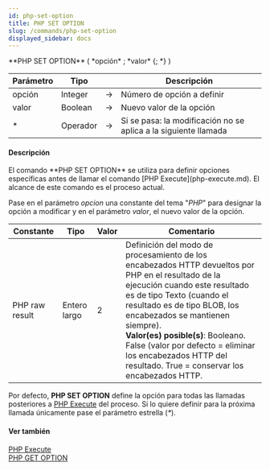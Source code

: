 ```yaml
---
id: php-set-option
title: PHP SET OPTION
slug: /commands/php-set-option
displayed_sidebar: docs
---
```


<!--REF #_command_.PHP SET OPTION.Syntax-->**PHP SET OPTION** ( *opción* ; *valor* {; *} )<!-- END REF-->
<!--REF #_command_.PHP SET OPTION.Params-->
| Parámetro | Tipo |  | Descripción |
| --- | --- | --- | --- |
| opción | Integer | &rarr; | Número de opción a definir |
| valor | Boolean | &rarr; | Nuevo valor de la opción |
| * | Operador | &rarr; | Si se pasa: la modificación no se aplica a la siguiente llamada |

<!-- END REF-->

#### Descripción 

<!--REF #_command_.PHP SET OPTION.Summary-->El comando **PHP SET OPTION** se utiliza para definir opciones específicas antes de llamar el comando [PHP Execute](php-execute.md).<!-- END REF--> El alcance de este comando es el proceso actual.

Pase en el parámetro *opcion* una constante del tema "*PHP*" para designar la opción a modificar y en el parámetro *valor*, el nuevo valor de la opción.

| Constante      | Tipo         | Valor | Comentario                                                                                                                                                                                                                                                                                                                                                                                        |
| -------------- | ------------ | ----- | ------------------------------------------------------------------------------------------------------------------------------------------------------------------------------------------------------------------------------------------------------------------------------------------------------------------------------------------------------------------------------------------------- |
| PHP raw result | Entero largo | 2     | Definición del modo de procesamiento de los encabezados HTTP devueltos por PHP en el resultado de la ejecución cuando este resultado es de tipo Texto (cuando el resultado es de tipo BLOB, los encabezados se mantienen siempre).<br/>**Valor(es) posible(s)**: Booleano. False (valor por defecto = eliminar los encabezados HTTP del resultado. True = conservar los encabezados HTTP. |

Por defecto, **PHP SET OPTION** define la opción para todas las llamadas posteriores a [PHP Execute](php-execute.md) del proceso. Si lo quiere definir para la próxima llamada únicamente pase el parámetro estrella (*\**).

#### Ver también 

[PHP Execute](php-execute.md)  
[PHP GET OPTION](php-get-option.md)  